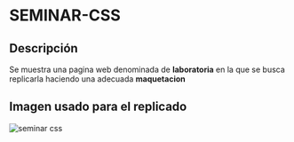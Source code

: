 # SEMINAR-CSS
## Descripción
Se muestra  una pagina web denominada de **laboratoria** en la que se busca replicarla haciendo una adecuada **maquetacion** 

## Imagen usado para el replicado

![seminar css]( )
